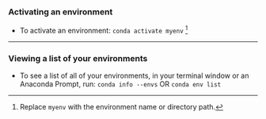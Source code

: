 ### Activating an environment
* To activate an environment: `conda activate myenv` [^1]
[^1]: Replace `myenv` with the environment name or directory path.

---

### Viewing a list of your environments
* To see a list of all of your environments, in your terminal window or an Anaconda Prompt, run:
`conda info --envs` OR `conda env list`
